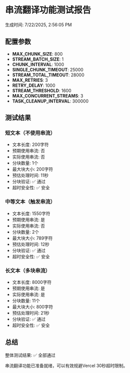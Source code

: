 # 串流翻译功能测试报告

生成时间: 7/22/2025, 2:56:05 PM

## 配置参数

- **MAX_CHUNK_SIZE**: 800
- **STREAM_BATCH_SIZE**: 1
- **CHUNK_INTERVAL**: 1000
- **SINGLE_CHUNK_TIMEOUT**: 25000
- **STREAM_TOTAL_TIMEOUT**: 28000
- **MAX_RETRIES**: 3
- **RETRY_DELAY**: 1000
- **STREAM_THRESHOLD**: 1600
- **MAX_CONCURRENT_STREAMS**: 3
- **TASK_CLEANUP_INTERVAL**: 300000

## 测试结果

### 短文本（不使用串流）

- 文本长度: 200字符
- 预期使用串流: 否
- 实际使用串流: 否
- 分块数量: 1个
- 最大块大小: 200字符
- 预估处理时间: 11秒
- 分块验证: ✅ 通过
- 超时安全性: ✅ 安全

### 中等文本（触发串流）

- 文本长度: 1550字符
- 预期使用串流: 是
- 实际使用串流: 否
- 分块数量: 2个
- 最大块大小: 789字符
- 预估处理时间: 12秒
- 分块验证: ✅ 通过
- 超时安全性: ✅ 安全

### 长文本（多块串流）

- 文本长度: 8000字符
- 预期使用串流: 是
- 实际使用串流: 是
- 分块数量: 11个
- 最大块大小: 800字符
- 预估处理时间: 21秒
- 分块验证: ✅ 通过
- 超时安全性: ✅ 安全

## 总结

整体测试结果: ✅ 全部通过

串流翻译功能已准备就绪，可以有效规避Vercel 30秒超时限制。
